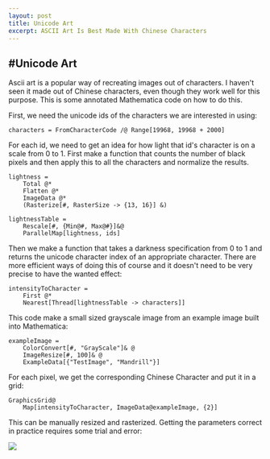 ```yaml
---
layout: post
title: Unicode Art
excerpt: ASCII Art Is Best Made With Chinese Characters 
---
```


#Unicode Art
-----

Ascii art is a popular way of recreating images out of characters. I haven't seen it made out of Chinese characters, even though they work well for this purpose. This is some annotated Mathematica code on how to do this.

First, we need the unicode ids of the characters we are interested in using:

    characters = FromCharacterCode /@ Range[19968, 19968 + 2000]

For each id, we need to get an idea for how light that id's character is on a scale from 0 to 1. First make a function that counts the number of black pixels and then apply this to all the characters and normalize the results. 

    lightness = 
        Total @*
        Flatten @*
        ImageData @*
        (Rasterize[#, RasterSize -> {13, 16}] &)
 
    lightnessTable = 
        Rescale[#, {Min@#, Max@#}]&@ 
        ParallelMap[lightness, ids]

Then we make a function that takes a darkness specification from 0 to 1 and returns the unicode character index of an appropriate character. There are more efficient ways of doing this of course and it doesn't need to be very precise to have the wanted effect: 

    intensityToCharacter = 
        First @*
        Nearest[Thread[lightnessTable -> characters]]

This code make a small sized grayscale image from an example image built into Mathematica:

    exampleImage = 
        ColorConvert[#, "GrayScale"]& @
        ImageResize[#, 100]& @
        ExampleData[{"TestImage", "Mandrill"}]

For each pixel, we get the corresponding Chinese Character and put it in a grid:

    GraphicsGrid@
        Map[intensityToCharacter, ImageData@exampleImage, {2}]

This can be manually resized and rasterized. Getting the parameters correct in practice requires some trial and error:

<img class="pure-img" src="{{ site.url }}/assets/chineseCharacterTest.png">


